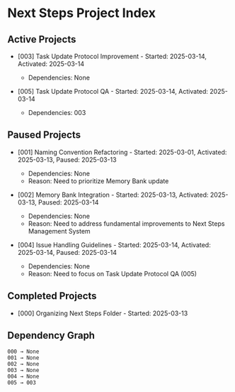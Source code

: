 # Next Steps Project Index

## Active Projects
- [003] Task Update Protocol Improvement - Started: 2025-03-14, Activated: 2025-03-14
  - Dependencies: None
  
- [005] Task Update Protocol QA - Started: 2025-03-14, Activated: 2025-03-14
  - Dependencies: 003

## Paused Projects
- [001] Naming Convention Refactoring - Started: 2025-03-01, Activated: 2025-03-13, Paused: 2025-03-13
  - Dependencies: None
  - Reason: Need to prioritize Memory Bank update

- [002] Memory Bank Integration - Started: 2025-03-13, Activated: 2025-03-13, Paused: 2025-03-14
  - Dependencies: None
  - Reason: Need to address fundamental improvements to Next Steps Management System

- [004] Issue Handling Guidelines - Started: 2025-03-14, Activated: 2025-03-14, Paused: 2025-03-14
  - Dependencies: None
  - Reason: Need to focus on Task Update Protocol QA (005)

## Completed Projects
- [000] Organizing Next Steps Folder - Started: 2025-03-13

## Dependency Graph
```
000 → None
001 → None
002 → None
003 → None
004 → None
005 → 003
```
